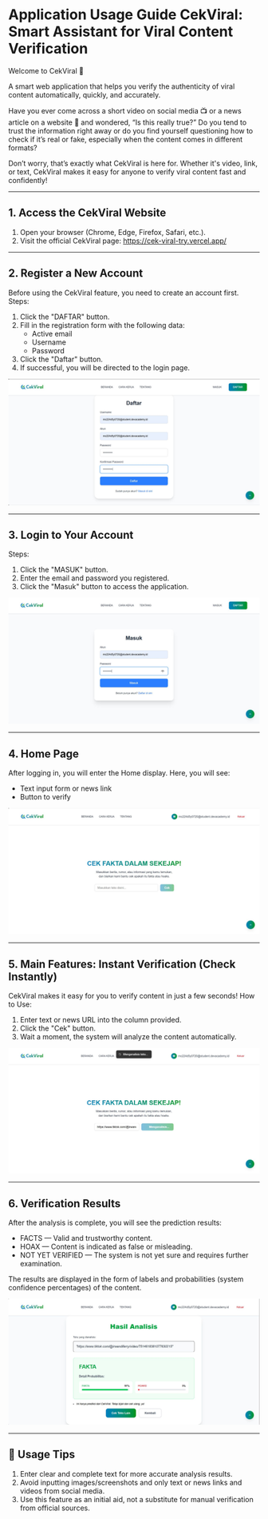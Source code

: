 # Application Usage Guide CekViral: Smart Assistant for Viral Content Verification

Welcome to CekViral 👋

A smart web application that helps you verify the authenticity of viral content automatically, quickly, and accurately.

Have you ever come across a short video on social media 📺 or a news article on a website 📰 and wondered, “Is this really true?” Do you tend to trust the information right away or do you find yourself questioning how to check if it’s real or fake, especially when the content comes in different formats?

Don’t worry, that’s exactly what CekViral is here for. Whether it's video, link, or text, CekViral makes it easy for anyone to verify viral content fast and confidently!

---
## 1. Access the CekViral Website
1. Open your browser (Chrome, Edge, Firefox, Safari, etc.).
2. Visit the official CekViral page: https://cek-viral-try.vercel.app/
---
## 2. Register a New Account
Before using the CekViral feature, you need to create an account first.
Steps:
1. Click the "DAFTAR" button.
2. Fill in the registration form with the following data:
    - Active email
    - Username
    - Password
3. Click the "Daftar" button.
4. If successful, you will be directed to the login page.
   
![Registration](images/regist.jpg)

---
## 3. Login to Your Account
Steps:
1. Click the "MASUK" button.
2. Enter the email and password you registered.
3. Click the "Masuk" button to access the application.

![Login](images/login.jpg)

---
## 4. Home Page
After logging in, you will enter the Home display. Here, you will see:
- Text input form or news link
- Button to verify

![Home](images/home.jpg)

---
## 5. Main Features: Instant Verification (Check Instantly)
CekViral makes it easy for you to verify content in just a few seconds!
How to Use:
1. Enter text or news URL into the column provided.
2. Click the "Cek" button.
3. Wait a moment, the system will analyze the content automatically.

![Inference](images/inference.jpg)

---
## 6. Verification Results
After the analysis is complete, you will see the prediction results:
- FACTS — Valid and trustworthy content.
- HOAX — Content is indicated as false or misleading.
- NOT YET VERIFIED — The system is not yet sure and requires further examination.

The results are displayed in the form of labels and probabilities (system confidence percentages) of the content.

![Result](images/result.jpg)

---
## 🍿 Usage Tips 
1. Enter clear and complete text for more accurate analysis results.
2. Avoid inputting images/screenshots and only text or news links and videos from social media.
3. Use this feature as an initial aid, not a substitute for manual verification from official sources.
